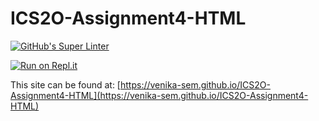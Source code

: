 # ICS2O-Assignment4-HTML

[![GitHub's Super Linter](https://github.com/venika-sem/ICS2O-Assignment4-HTML/workflows/GitHub's%20Super%20Linter/badge.svg)](https://github.com/venika-sem/ICS2O-Assignment4-HTML/actions)

[![Run on Repl.it](https://repl.it/badge/github/venika-sem/ICS2O-Assignment4-HTML)](https://repl.it/github/venika-sem/ICS2O-Assignment4-HTML)

This site can be found at: [https://venika-sem.github.io/ICS2O-Assignment4-HTML](https://venika-sem.github.io/ICS2O-Assignment4-HTML)
